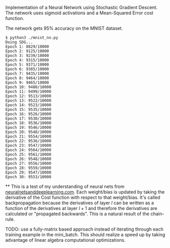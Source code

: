Implementation of a Neural Network using Stochastic Gradient Descent. The network uses sigmoid activations and a Mean-Squared Error cost function.

The network gets 95% accuracy on the MNIST dataset.

```shell-session
$ python3 ./mnist_nn.py
Doing SDG...
Epoch 1: 8829/10000
Epoch 2: 9125/10000
Epoch 3: 9239/10000
Epoch 4: 9315/10000
Epoch 5: 9371/10000
Epoch 6: 9385/10000
Epoch 7: 9435/10000
Epoch 8: 9464/10000
Epoch 9: 9465/10000
Epoch 10: 9480/10000
Epoch 11: 9499/10000
Epoch 12: 9513/10000
Epoch 13: 9522/10000
Epoch 14: 9523/10000
Epoch 15: 9535/10000
Epoch 16: 9526/10000
Epoch 17: 9530/10000
Epoch 18: 9536/10000
Epoch 19: 9546/10000
Epoch 20: 9548/10000
Epoch 21: 9554/10000
Epoch 22: 9536/10000
Epoch 23: 9547/10000
Epoch 24: 9564/10000
Epoch 25: 9561/10000
Epoch 26: 9548/10000
Epoch 27: 9556/10000
Epoch 28: 9559/10000
Epoch 29: 9547/10000
Epoch 30: 9553/10000 
```

** This is a test of my understanding of neural nets from [neuralnetsanddeeplearning.com](http://neuralnetworksanddeeplearning.com/index.html). Each weight/bias is updated by taking the derivative of the Cost function with respect to that weight/bias. It's called backpropagation because the derivatives of layer $l$ can be written as a function of the derivatives at layer $l+1$ and therefore the derivatives are calculated or "propagated backwards". This is a natural result of the chain-rule.

TODO: use a fully-matrix based approach instead of iterating through each training example in the mini_batch. This should realize a speed up by taking advantage of linear algebra computational optimizations.
